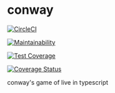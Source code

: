 # conway

[![CircleCI](https://circleci.com/gh/Samisdat/ts-conway.svg?style=svg)](https://circleci.com/gh/Samisdat/conway)

[![Maintainability](https://api.codeclimate.com/v1/badges/e56ebc70c3784ddc4719/maintainability)](https://codeclimate.com/github/Samisdat/ts-conway/maintainability)

[![Test Coverage](https://api.codeclimate.com/v1/badges/e56ebc70c3784ddc4719/test_coverage)](https://codeclimate.com/github/Samisdat/ts-conway/test_coverage)

[![Coverage Status](https://coveralls.io/repos/github/Samisdat/ts-conway/badge.svg?branch=develop)](https://coveralls.io/github/Samisdat/ts-conway?branch=develop)

conway's game of live in typescript
